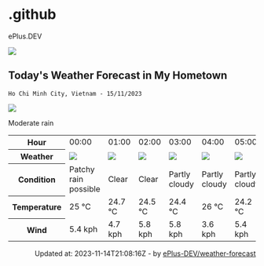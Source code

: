 # .github
ePlus.DEV

![](https://komarev.com/ghpvc/?username=ePlus-DEV&style=for-the-badge)

## Today's Weather Forecast in My Hometown



`Ho Chi Minh City, Vietnam - 15/11/2023`

<img src="https://cdn.weatherapi.com/weather/64x64/day/302.png" />

Moderate rain


<table>
    <tr>
        <th>Hour</th>
        <td>00:00</td><td>01:00</td><td>02:00</td><td>03:00</td><td>04:00</td><td>05:00</td><td>06:00</td><td>07:00</td><td>08:00</td><td>09:00</td><td>10:00</td><td>11:00</td><td>12:00</td><td>13:00</td><td>14:00</td><td>15:00</td><td>16:00</td><td>17:00</td><td>18:00</td><td>19:00</td><td>20:00</td><td>21:00</td><td>22:00</td><td>23:00</td>
    </tr>
    <tr>
        <th>Weather</th>
        <td><img src="https://cdn.weatherapi.com/weather/64x64/night/176.png"></img></td><td><img src="https://cdn.weatherapi.com/weather/64x64/night/113.png"></img></td><td><img src="https://cdn.weatherapi.com/weather/64x64/night/113.png"></img></td><td><img src="https://cdn.weatherapi.com/weather/64x64/night/116.png"></img></td><td><img src="https://cdn.weatherapi.com/weather/64x64/night/116.png"></img></td><td><img src="https://cdn.weatherapi.com/weather/64x64/night/116.png"></img></td><td><img src="https://cdn.weatherapi.com/weather/64x64/day/116.png"></img></td><td><img src="https://cdn.weatherapi.com/weather/64x64/day/116.png"></img></td><td><img src="https://cdn.weatherapi.com/weather/64x64/day/116.png"></img></td><td><img src="https://cdn.weatherapi.com/weather/64x64/day/113.png"></img></td><td><img src="https://cdn.weatherapi.com/weather/64x64/day/113.png"></img></td><td><img src="https://cdn.weatherapi.com/weather/64x64/day/176.png"></img></td><td><img src="https://cdn.weatherapi.com/weather/64x64/day/353.png"></img></td><td><img src="https://cdn.weatherapi.com/weather/64x64/day/353.png"></img></td><td><img src="https://cdn.weatherapi.com/weather/64x64/day/353.png"></img></td><td><img src="https://cdn.weatherapi.com/weather/64x64/day/353.png"></img></td><td><img src="https://cdn.weatherapi.com/weather/64x64/day/353.png"></img></td><td><img src="https://cdn.weatherapi.com/weather/64x64/day/353.png"></img></td><td><img src="https://cdn.weatherapi.com/weather/64x64/night/353.png"></img></td><td><img src="https://cdn.weatherapi.com/weather/64x64/night/176.png"></img></td><td><img src="https://cdn.weatherapi.com/weather/64x64/night/176.png"></img></td><td><img src="https://cdn.weatherapi.com/weather/64x64/night/176.png"></img></td><td><img src="https://cdn.weatherapi.com/weather/64x64/night/116.png"></img></td><td><img src="https://cdn.weatherapi.com/weather/64x64/night/116.png"></img></td>
    </tr>
    <tr>
        <th>Condition</th>
        <td width="200px">Patchy rain possible</td><td width="200px">Clear</td><td width="200px">Clear</td><td width="200px">Partly cloudy</td><td width="200px">Partly cloudy</td><td width="200px">Partly cloudy</td><td width="200px">Partly cloudy</td><td width="200px">Partly cloudy</td><td width="200px">Partly cloudy</td><td width="200px">Sunny</td><td width="200px">Sunny</td><td width="200px">Patchy rain possible</td><td width="200px">Light rain shower</td><td width="200px">Light rain shower</td><td width="200px">Light rain shower</td><td width="200px">Light rain shower</td><td width="200px">Light rain shower</td><td width="200px">Light rain shower</td><td width="200px">Light rain shower</td><td width="200px">Patchy rain possible</td><td width="200px">Patchy rain possible</td><td width="200px">Patchy rain possible</td><td width="200px">Partly cloudy</td><td width="200px">Partly cloudy</td>
    </tr>
    <tr>
        <th>Temperature</th>
        <td>25 °C</td><td>24.7 °C</td><td>24.5 °C</td><td>24.4 °C</td><td>26 °C</td><td>24.2 °C</td><td>24.2 °C</td><td>25.5 °C</td><td>27.2 °C</td><td>29.1 °C</td><td>31 °C</td><td>32.2 °C</td><td>33 °C</td><td>32 °C</td><td>32.2 °C</td><td>32.1 °C</td><td>31.4 °C</td><td>29.5 °C</td><td>27.4 °C</td><td>27.2 °C</td><td>26.9 °C</td><td>26.4 °C</td><td>26.1 °C</td><td>26 °C</td>
    </tr>
    <tr>
        <th>Wind</th>
        <td>5.4 kph</td><td>4.7 kph</td><td>5.8 kph</td><td>5.8 kph</td><td>3.6 kph</td><td>5.4 kph</td><td>5 kph</td><td>5.8 kph</td><td>6.1 kph</td><td>6.1 kph</td><td>4.7 kph</td><td>4.7 kph</td><td>5 kph</td><td>5 kph</td><td>2.2 kph</td><td>0.4 kph</td><td>2.9 kph</td><td>7.9 kph</td><td>8.6 kph</td><td>6.1 kph</td><td>6.1 kph</td><td>6.5 kph</td><td>5 kph</td><td>1.1 kph</td>
    </tr>
</table>


<div align="right">
    Updated at: 2023-11-14T21:08:16Z - by <a target="_blank"
        href="https://github.com/ePlus-DEV/weather-forecast">ePlus-DEV/weather-forecast</a>
</div>
